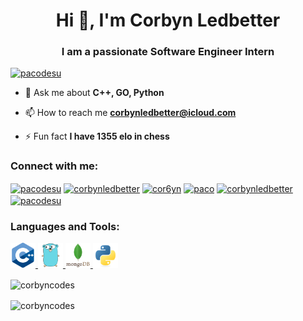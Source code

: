 <h1 align="center">Hi 👋, I'm Corbyn Ledbetter</h1>
<h3 align="center">I am a passionate Software Engineer Intern</h3>

<p align="left"> <a href="https://twitter.com/pacodesu" target="blank"><img src="https://img.shields.io/twitter/follow/pacodesu?logo=twitter&style=for-the-badge" alt="pacodesu" /></a> </p>

- 💬 Ask me about **C++, GO, Python**

- 📫 How to reach me **corbynledbetter@icloud.com**

- ⚡ Fun fact **I have 1355 elo in chess**

<h3 align="left">Connect with me:</h3>
<p align="left">
<a href="https://twitter.com/pacodesu" target="blank"><img align="center" src="https://raw.githubusercontent.com/rahuldkjain/github-profile-readme-generator/master/src/images/icons/Social/twitter.svg" alt="pacodesu" height="30" width="40" /></a>
<a href="https://linkedin.com/in/corbynledbetter" target="blank"><img align="center" src="https://raw.githubusercontent.com/rahuldkjain/github-profile-readme-generator/master/src/images/icons/Social/linked-in-alt.svg" alt="corbynledbetter" height="30" width="40" /></a>
<a href="https://instagram.com/cor6yn" target="blank"><img align="center" src="https://raw.githubusercontent.com/rahuldkjain/github-profile-readme-generator/master/src/images/icons/Social/instagram.svg" alt="cor6yn" height="30" width="40" /></a>
<a href="https://www.youtube.com/c/paco" target="blank"><img align="center" src="https://raw.githubusercontent.com/rahuldkjain/github-profile-readme-generator/master/src/images/icons/Social/youtube.svg" alt="paco" height="30" width="40" /></a>
<a href="https://www.leetcode.com/corbynledbetter" target="blank"><img align="center" src="https://raw.githubusercontent.com/rahuldkjain/github-profile-readme-generator/master/src/images/icons/Social/leet-code.svg" alt="corbynledbetter" height="30" width="40" /></a>
<a href="https://discord.gg/pacodesu" target="blank"><img align="center" src="https://raw.githubusercontent.com/rahuldkjain/github-profile-readme-generator/master/src/images/icons/Social/discord.svg" alt="pacodesu" height="30" width="40" /></a>
</p>

<h3 align="left">Languages and Tools:</h3>
<p align="left"> <a href="https://www.w3schools.com/cpp/" target="_blank" rel="noreferrer"> <img src="https://raw.githubusercontent.com/devicons/devicon/master/icons/cplusplus/cplusplus-original.svg" alt="cplusplus" width="40" height="40"/> </a> <a href="https://golang.org" target="_blank" rel="noreferrer"> <img src="https://raw.githubusercontent.com/devicons/devicon/master/icons/go/go-original.svg" alt="go" width="40" height="40"/> </a> <a href="https://www.mongodb.com/" target="_blank" rel="noreferrer"> <img src="https://raw.githubusercontent.com/devicons/devicon/master/icons/mongodb/mongodb-original-wordmark.svg" alt="mongodb" width="40" height="40"/> </a> <a href="https://www.python.org" target="_blank" rel="noreferrer"> <img src="https://raw.githubusercontent.com/devicons/devicon/master/icons/python/python-original.svg" alt="python" width="40" height="40"/> </a> </p>

<p><img align="center" src="https://github-readme-stats.vercel.app/api/top-langs?username=corbyncodes&show_icons=true&locale=en&layout=compact" alt="corbyncodes" /></p>

<p><img align="center" src="https://github-readme-streak-stats.herokuapp.com/?user=corbyncodes&" alt="corbyncodes" /></p>


